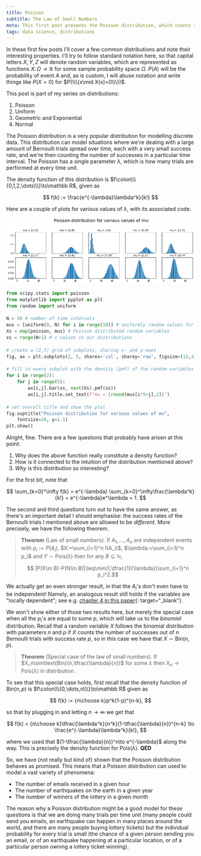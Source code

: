 ```yaml
---
title: Poisson
subtitle: The Law of Small Numbers
meta: This first post presents the Poisson distribution, which counts the number of successes in a particular time interval, and has an associated result called the Law of Small Numbers.
tags: data science, distributions
---
```


In these first few posts I'll cover a few common distributions and note their
interesting properties. I'll try to follow standard notation here, so that capital
letters $X,Y,Z$ will denote random variables, which are represented as functions
$X\colon\Omega\to\mathbb R$ for some sample probability space $\Omega$. $P(A)$ will be
the probability of event $A$ and, as is custom, I will abuse notation and write things
like $P(X=0)$ for $P(\\\{x\mid X(x)=0\\\})$.

This post is part of my series on distributions:
  1. Poisson
  2. <router-link to="/posts/2019-05-22-uniform">Uniform</router-link>
  3. <router-link to="/posts/2019-05-28-geometric-exponential">Geometric and Exponential</router-link>
  4. <router-link to="/posts/2019-06-05-normal">Normal</router-link>

The Poisson distribution is a very popular distribution for modelling discrete data.
This distribution can model situations where we're dealing with a large amount of
Bernoulli trials spread over time, each with a very small success rate, and we're then
counting the number of successes in a particular time interval. The Poisson has a
single parameter $\lambda$, which is how many trials are performed at every time unit.

The density function of this distribution is $f\colon\\\{0,1,2,\dots\\\}\to\mathbb R$, given as

$$ f(k) := \frac{e^{-\lambda}\lambda^k}{k!} $$

Here are a couple of plots for various values of $\lambda$, with its associated code.

![Poisson distributions](/src/assets/img/poisson.png)

```python
from scipy.stats import poisson
from matplotlib import pyplot as plt
from random import uniform

N = 50 # number of time intervals
mus = [uniform(0, N) for i in range(10)] # uniformly random values for mu
Xs = map(poisson, mus) # Poisson distributed random variables
xs = range(N+1) # x values in our distributions

# create a (2,5) grid of subplots, sharing x- and y-axes
fig, ax = plt.subplots(2, 5, sharex='col', sharey='row', figsize=(15,4))

# fill in every subplot with the density (pmf) of the random variables
for i in range(2):
    for j in range(5):
        ax[i,j].bar(xs, next(Xs).pmf(xs))
        ax[i,j].title.set_text(f"mu = {round(mus[i*5+j],2)}")

# set overall title and show the plot
fig.suptitle("Poisson distribution for various values of mu",
    fontsize=20, y=1.1)
plt.show()
```

Alright, fine. There are a few questions that probably have arisen at this point:
  1. Why does the above function really constitute a density function?
  2. How is it connected to the intuition of the distribution mentioned above?
  3. *Why* is this distribution so interesting?

For the first bit, note that

$$ \sum_{k=0}^\infty f(k) = e^{-\lambda} \sum_{k=0}^\infty\frac{\lambda^k}{k!} = e^{-\lambda}e^\lambda = 1. $$

The second and third questions turn out to have the same answer, as there's an important detail I should emphasise: the success rates of the Bernoulli trials I mentioned above are allowed to be *different*. More precisely, we have the following theorem.

> **Theorem** (Law of small numbers). If $A_1,\dots,A_n$ are independent events with $p_i:=P(A_i)$, $X:=\sum_{i=1}^n I(A_i)$, $\lambda:=\sum_{i=1}^n p_i$ and $Y\sim\text{Pois}(\lambda)$ then for any $B\subseteq\mathbb N$,
>
> $$ |P(X\in B)-P(N\in B)|\leq\min(1,\tfrac{1}{\lambda})\sum_{i=1}^n p_i^2.$$

We actually get an even stronger result, in that the $A_i$'s don't even have to be independent! Namely, an analogous result still holds if the variables are "locally dependent"; see e.g. [chapter 4 in this paper](https://projecteuclid.org/download/pdfview_1/euclid.ps/1319806862){: target="_blank"}.

We won't show either of those two results here, but merely the special case when all the $p_i$'s are equal to some $p$, which will take us to the *binomial* distribution. Recall that a random variable $X$ follows the binomial distribution with parameters $n$ and $p$ if $X$ counts the number of successes out of $n$ Bernoulli trials with success rate $p$, so in this case we have that $X\sim\text{Bin}(n,p)$.

> **Theorem** (Special case of the law of small numbers). If $X_n\sim\text{Bin}(n,\tfrac{\lambda}{n})$ for some $\lambda$ then $X_n\to\text{Pois}(\lambda)$ in distribution.

To see that this special case holds, first recall that the density function of $\text{Bin}(n,p)$ is $f\colon\\\{0,\dots,n\\\}\to\mathbb R$ given as

$$ f(k) := {n\choose k}p^k(1-p)^{n-k}, $$

so that by plugging in and letting $n\to\infty$ we get that

$$ f(k) = {n\choose k}\tfrac{\lambda^k}{n^k}(1-\tfrac{\lambda}{n})^{n-k} \to \frac{e^{-\lambda}\lambda^k}{k!}, $$

where we used that $(1-\tfrac{\lambda}{n})^n\to e^{-\lambda}$ along the way. This is precisely the density function for $\text{Pois}(\lambda)$. **QED**

So, we have (not really but kind of) shown that the Poisson distribution behaves as promised. This means that a Poisson distribution can used to model a vast variety of phenomena:

  * The number of emails received in a given hour
  * The number of earthquakes on the earth in a given year
  * The number of winners of the lottery in a given month

The reason why a Poisson distribution might be a good model for these questions is that we are doing many trials per time unit (many people could send you emails, an earthquake can happen in many places around the world, and there are many people buying lottery tickets) but the individual probability for every trial is small (the chance of a given person sending you an email, or of an earthquake happening at a particular location, or of a particular person owning a lottery ticket winning).

